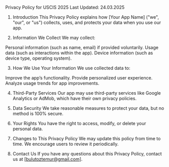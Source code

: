 Privacy Policy for USCIS 2025
Last Updated: 24.03.2025

1. Introduction
This Privacy Policy explains how [Your App Name] ("we", "our", or "us") collects, uses, and protects your data when you use our app.

2. Information We Collect
We may collect:

Personal information (such as name, email) if provided voluntarily.
Usage data (such as interactions within the app).
Device information (such as device type, operating system).

3. How We Use Your Information
We use collected data to:

Improve the app’s functionality.
Provide personalized user experience.
Analyze usage trends for app improvements.

4. Third-Party Services
Our app may use third-party services like Google Analytics or AdMob, which have their own privacy policies.

5. Data Security
We take reasonable measures to protect your data, but no method is 100% secure.

6. Your Rights
You have the right to access, modify, or delete your personal data.

7. Changes to This Privacy Policy
We may update this policy from time to time. We encourage users to review it periodically.

8. Contact Us
If you have any questions about this Privacy Policy, contact us at [bulutoztemur@gmail.com].

